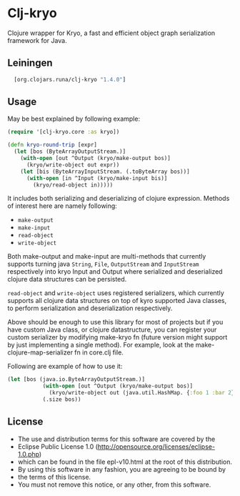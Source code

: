 # Clj-kryo

Clojure wrapper for Kryo, a fast and efficient object graph serialization framework for Java.


## Leiningen

```clj
  [org.clojars.runa/clj-kryo "1.4.0"]
```

## Usage

May be best explained by following example:

```clj
(require '[clj-kryo.core :as kryo])

(defn kryo-round-trip [expr]
  (let [bos (ByteArrayOutputStream.)]
    (with-open [out ^Output (kryo/make-output bos)]
      (kryo/write-object out expr))
    (let [bis (ByteArrayInputStream. (.toByteArray bos))]
      (with-open [in ^Input (kryo/make-input bis)]
        (kryo/read-object in)))))
```

It includes both serializing and deserializing of clojure expression. 
Methods of interest here are namely following:

* `make-output`
* `make-input`
* `read-object`
* `write-object`

Both make-output and make-input are multi-methods that currently supports
turning java `String`, `File`, `OutputStream` and `InputStream` respectively into
kryo Input and Output where serialized and deserialized clojure data 
structures can be persisted.

`read-object` and `write-object` uses registered serializers, which currently
supports all clojure data structures on top of kyro supported Java classes,
to perform serialization and deserialization respectively.

Above should be enough to use this library for most of projects but if you
have custom Java class, or clojure datastructure, you can register your 
custom serializer by modifying make-kryo fn (future version might support 
by just implementing a single method). For example, look at the
make-clojure-map-serializer fn in core.clj file.

Following are example of how to use it:

```clj
(let [bos (java.io.ByteArrayOutputStream.)]
           (with-open [out ^Output (kryo/make-output bos)]
             (kryo/write-object out (java.util.HashMap. {:foo 1 :bar 2})))
           (.size bos))
```

## License

 *   The use and distribution terms for this software are covered by the
 *   Eclipse Public License 1.0 (http://opensource.org/licenses/eclipse-1.0.php)
 *   which can be found in the file epl-v10.html at the root of this distribution.
 *   By using this software in any fashion, you are agreeing to be bound by
 *   the terms of this license.
 *   You must not remove this notice, or any other, from this software.
